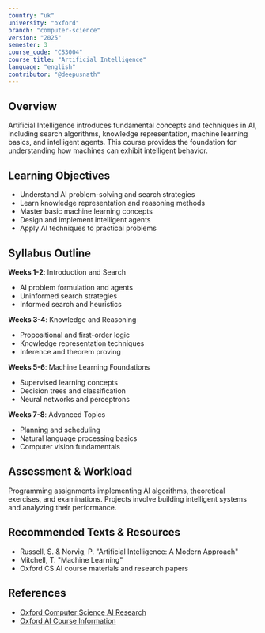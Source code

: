 ```yaml
---
country: "uk"
university: "oxford"
branch: "computer-science"
version: "2025"
semester: 3
course_code: "CS3004"
course_title: "Artificial Intelligence"
language: "english"
contributor: "@deepusnath"
---
```


## Overview

Artificial Intelligence introduces fundamental concepts and techniques in AI, including search algorithms, knowledge representation, machine learning basics, and intelligent agents. This course provides the foundation for understanding how machines can exhibit intelligent behavior.

## Learning Objectives

- Understand AI problem-solving and search strategies
- Learn knowledge representation and reasoning methods
- Master basic machine learning concepts
- Design and implement intelligent agents
- Apply AI techniques to practical problems

## Syllabus Outline

**Weeks 1-2**: Introduction and Search
- AI problem formulation and agents
- Uninformed search strategies
- Informed search and heuristics

**Weeks 3-4**: Knowledge and Reasoning
- Propositional and first-order logic
- Knowledge representation techniques
- Inference and theorem proving

**Weeks 5-6**: Machine Learning Foundations
- Supervised learning concepts
- Decision trees and classification
- Neural networks and perceptrons

**Weeks 7-8**: Advanced Topics
- Planning and scheduling
- Natural language processing basics
- Computer vision fundamentals

## Assessment & Workload

Programming assignments implementing AI algorithms, theoretical exercises, and examinations. Projects involve building intelligent systems and analyzing their performance.

## Recommended Texts & Resources

- Russell, S. & Norvig, P. "Artificial Intelligence: A Modern Approach"
- Mitchell, T. "Machine Learning"
- Oxford CS AI course materials and research papers

## References

- [Oxford Computer Science AI Research](https://www.cs.ox.ac.uk/research/ai/)
- [Oxford AI Course Information](https://www.cs.ox.ac.uk/teaching/courses/)
